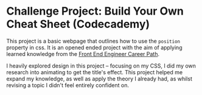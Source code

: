# Challenge Project: Build Your Own Cheat Sheet (Codecademy)
This project is a basic webpage that outlines how to use the `position` property in css. It is an opened ended project with the aim of applying learned knowledge from the [Front End Engineer Career Path](https://www.codecademy.com/career-journey/front-end-engineer).

I heavily explored design in this project – focusing on my CSS, I did my own research into animating to get the title's effect. This project helped me expand my knowledge, as well as apply the theory I already had, as whilst revising a topic I didn't feel entirely confident on.
